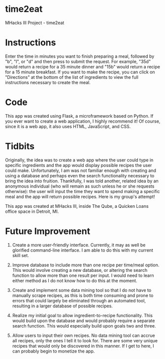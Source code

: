 time2eat
========

MHacks III Project - time2eat

Instructions
==============================================================
Enter the time in minutes you want to finish preparing a meal, followed by "b", "l", or "d" and then press <Enter> to submit the request. For example, "35d" would return a recipe for a 35 minute dinner and "15b" would return a recipe for a 15 minute breakfast. If you want to make the recipe, you can click on "Directions" at the bottom of the list of ingredients to view the full instructions necessary to create the meal.

Code
==============================================================
This app was created using Flask, a microframework based on Python. If you ever want to create a web application, I highly recommend it! Of course, since it is a web app, it also uses HTML, JavaScript, and CSS.

Tidbits
==============================================================

Originally, the idea was to create a web app where the user could type in specific ingredients and the app would display possible recipes the user could make. Unfortunately, I am was not familiar enough with creating and using a database and perhaps even the search functionality necessary to bring the idea into fruition. Thankfully, I was told another, related idea by an anonymous individual (who will remain as such unless he or she requests otherwise): the user will input the time they want to spend making a specific meal and the app will return possible recipes. Here is my group's attempt!

This app was created at MHacks III, inside The Qube, a Quicken Loans office space in Detroit, MI.

Future Improvement
==============================================================

1. Create a more user-friendly interface. Currently, it may as well be glorified  command-line interface. I am able to do this with my current skill set.

2. Improve database to include more than one recipe per time/meal option. This would involve creating a new database, or altering the search function to allow more than one result per input. I would need to learn either method as I do not know how to do this at the moment.

3. Create and implement some data mining tool so that I do not have to manually scrape recipes, as this is both time consuming and prone to errors that could largely be eliminated through an automated tool, resulting in a larger database of possible recipes.

4. Realize my initial goal to allow ingredient-to-recipe functionality. This would build upon the database and would probably require a separate search function. This would especially build upon goals two and three.

5. Allow users to input their own recipes. No data mining tool can accrue all recipes, only the ones I tell it to look for. There are some very unique recipes that would only be discovered in this manner. If I get to here, I can probably begin to monetize the app.
